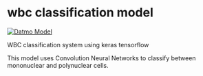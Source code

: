 # wbc classification model

[![Datmo Model](https://datmo.io/shabazp/wbc-classification/badge.svg)](https://datmo.io/shabazp/wbc-classification)

WBC classification system using keras tensorflow 

This model uses Convolution Neural Networks to classify between mononuclear and polynuclear cells. 

